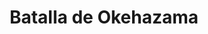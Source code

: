 ﻿---
title: "Batalla de Okehazama"
permalink: periodes_277.html
layout: periode
dataInici: 1560
sidebar: periodes
pares:
  - id: 162
    title: "Sengoku jidai"
    dataInici: "(1467)"
    dataFi: "(1603)"

fills:
jocsPrincipals:
jocsEscenaris:
jocsEpoca:
  - title: "Samurai"
    bggId: 3061
    escenari: "Okehazama"

  - title: "Ancient Battles Deluxe Expansion Kit 5.1: Way of the Samurai"
    bggId: 111826
    escenari: "Okehazama"

jocsEpocaEscenaris:
  - title: "Samurai Battles"
    bggId: 122913
    escenari: "Border Fort Marune"

---
